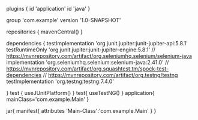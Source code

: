 plugins {
    id 'application'
    id 'java'
}

group 'com.example'
version '1.0-SNAPSHOT'

repositories {
    mavenCentral()
}

dependencies {
    testImplementation 'org.junit.jupiter:junit-jupiter-api:5.8.1'
    testRuntimeOnly 'org.junit.jupiter:junit-jupiter-engine:5.8.1'
    // https://mvnrepository.com/artifact/org.seleniumhq.selenium/selenium-java
    implementation 'org.seleniumhq.selenium:selenium-java:2.41.0'
    // https://mvnrepository.com/artifact/org.squashtest.tm/spock-test-dependencies
    // https://mvnrepository.com/artifact/org.testng/testng
    testImplementation 'org.testng:testng:7.4.0'

}
test {
    useJUnitPlatform()
}
test{
    useTestNG()
}
application{
    mainClass='com.example.Main'
}

jar{
    manifest{
        attributes 'Main-Class':'com.example.Main'
    }
}
